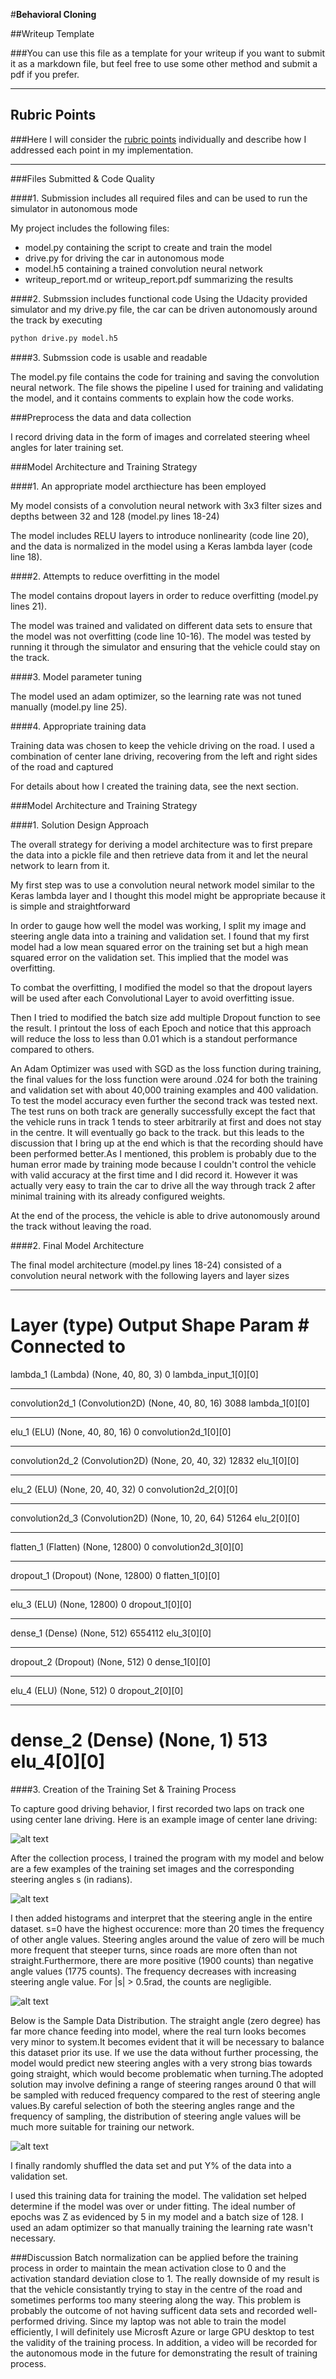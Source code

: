 #**Behavioral Cloning**

##Writeup Template

###You can use this file as a template for your writeup if you want to submit it as a markdown file, but feel free to use some other method and submit a pdf if you prefer.

---


[//]: # (Image References)

[image1]: ./images/steering_angle.png "Streering angle"
[image2]: ./images/training_set.png "training"
[image3]: ./images/recovery_image.gif "Recovery"
[image4]: ./images/histogram.png "Histogram Image"



## Rubric Points
###Here I will consider the [rubric points](https://review.udacity.com/#!/rubrics/432/view) individually and describe how I addressed each point in my implementation.  

---
###Files Submitted & Code Quality

####1. Submission includes all required files and can be used to run the simulator in autonomous mode

My project includes the following files:
* model.py containing the script to create and train the model
* drive.py for driving the car in autonomous mode
* model.h5 containing a trained convolution neural network
* writeup_report.md or writeup_report.pdf summarizing the results

####2. Submssion includes functional code
Using the Udacity provided simulator and my drive.py file, the car can be driven autonomously around the track by executing
```sh
python drive.py model.h5
```

####3. Submssion code is usable and readable

The model.py file contains the code for training and saving the convolution neural network. The file shows the pipeline I used for training and validating the model, and it contains comments to explain how the code works.

###Preprocess the data and data collection

I record driving data in the form of images and correlated steering wheel angles
for later training set.

###Model Architecture and Training Strategy

####1. An appropriate model arcthiecture has been employed

My model consists of a convolution neural network with 3x3 filter sizes and depths between 32 and 128 (model.py lines 18-24)

The model includes RELU layers to introduce nonlinearity (code line 20), and the data is normalized in the model using a Keras lambda layer (code line 18).

####2. Attempts to reduce overfitting in the model

The model contains dropout layers in order to reduce overfitting (model.py lines 21).

The model was trained and validated on different data sets to ensure that the model was not overfitting (code line 10-16). The model was tested by running it through the simulator and ensuring that the vehicle could stay on the track.

####3. Model parameter tuning

The model used an adam optimizer, so the learning rate was not tuned manually (model.py line 25).

####4. Appropriate training data

Training data was chosen to keep the vehicle driving on the road. I used a combination of center lane driving, recovering from the left and right sides of the road and captured

For details about how I created the training data, see the next section.

###Model Architecture and Training Strategy

####1. Solution Design Approach

The overall strategy for deriving a model architecture was to first prepare the data into a pickle file and then retrieve data from it and let the neural network to learn from it.

My first step was to use a convolution neural network model similar to the Keras lambda layer and I thought this model might be appropriate because it is simple and straightforward

In order to gauge how well the model was working, I split my image and steering angle data into a training and validation set. I found that my first model had a low mean squared error on the training set but a high mean squared error on the validation set. This implied that the model was overfitting.

To combat the overfitting, I modified the model so that the dropout layers will be used after each Convolutional Layer to avoid overfitting issue.

Then I tried to modified the batch size add multiple Dropout function to see the result. I printout the loss of each Epoch and notice that this approach will reduce the loss to less than 0.01 which is a standout performance compared to others.

An Adam Optimizer was used with SGD as the loss function during training, the final values for the loss function were around .024 for both the training and validation set with about 40,000 training examples and 400 validation. To test the model accuracy even further the second track was tested next. The test runs on both track are generally successfully except the fact that the vehicle runs in track 1 tends to steer arbitrarily at first and does not stay in the centre. It will eventually go back to the track. but this leads to the discussion that I bring up at the end which is that the recording should have been performed better.As I mentioned,  this problem is probably due to the human error made by training mode because I couldn't control the vehicle with valid accuracy at the first time and I did record it. However it was actually very easy to train the car to drive all the way through track 2 after minimal training with its already configured weights.

At the end of the process, the vehicle is able to drive autonomously around the track without leaving the road.

####2. Final Model Architecture

The final model architecture (model.py lines 18-24) consisted of a convolution neural network with the following layers and layer sizes

____________________
Layer (type)                     Output Shape          Param #     Connected to                     
=========================================================================================
lambda_1 (Lambda)                (None, 40, 80, 3)     0   lambda_input_1[0][0]             
____________________________________________________________________________________________________
convolution2d_1 (Convolution2D)  (None, 40, 80, 16)    3088        lambda_1[0][0]                   
____________________________________________________________________________________________________
elu_1 (ELU)                      (None, 40, 80, 16)    0           convolution2d_1[0][0]            
____________________________________________________________________________________________________
convolution2d_2 (Convolution2D)  (None, 20, 40, 32)    12832       elu_1[0][0]                      
____________________________________________________________________________________________________
elu_2 (ELU)                      (None, 20, 40, 32)    0           convolution2d_2[0][0]            
____________________________________________________________________________________________________
convolution2d_3 (Convolution2D)  (None, 10, 20, 64)    51264       elu_2[0][0]                      
____________________________________________________________________________________________________
flatten_1 (Flatten)              (None, 12800)         0           convolution2d_3[0][0]            
____________________________________________________________________________________________________
dropout_1 (Dropout)              (None, 12800)         0           flatten_1[0][0]                  
____________________________________________________________________________________________________
elu_3 (ELU)                      (None, 12800)         0           dropout_1[0][0]                  
____________________________________________________________________________________________________
dense_1 (Dense)                  (None, 512)           6554112     elu_3[0][0]                      
____________________________________________________________________________________________________
dropout_2 (Dropout)              (None, 512)           0           dense_1[0][0]                    
____________________________________________________________________________________________________
elu_4 (ELU)                      (None, 512)           0           dropout_2[0][0]                  
____________________________________________________________________________________________________
dense_2 (Dense)                  (None, 1)             513         elu_4[0][0]                      
================================================================================

####3. Creation of the Training Set & Training Process

To capture good driving behavior, I first recorded two laps on track one using center lane driving. Here is an example image of center lane driving:


![alt text][image3]


After the collection process, I trained the program with my model and below are a few examples of the training set images and the corresponding steering angles s (in radians).

![alt text][image2]

I then added histograms and interpret that the steering angle in the entire dataset. s=0 have the highest occurence: more than 20 times the frequency of other angle values. Steering angles around the value of zero will be much more frequent that steeper turns, since roads are more often than not straight.Furthermore, there are more positive (1900 counts) than negative angle values (1775 counts). The frequency decreases with increasing steering angle value. For |s| > 0.5rad, the counts are negligible.


![alt text][image1]

Below is the Sample Data Distribution. The straight angle (zero degree) has far more chance feeding into model, where the real turn looks becomes very minor to system.It becomes evident that it will be necessary to balance this dataset prior its use. If we use the data without further processing, the model would predict new steering angles with a very strong bias towards going straight, which would become problematic when turning.The adopted solution may involve defining a range of steering ranges around 0 that will be sampled with reduced frequency compared to the rest of steering angle values.By careful selection of both the steering angles range and the frequency of sampling, the distribution of steering angle values will be much more suitable for training our network.

![alt text][image4]

I finally randomly shuffled the data set and put Y% of the data into a validation set.

I used this training data for training the model. The validation set helped determine if the model was over or under fitting. The ideal number of epochs was Z as evidenced by 5 in my model and a batch size of 128. I used an adam optimizer so that manually training the learning rate wasn't necessary.


###Discussion
 Batch normalization can be applied before the training process in order to maintain the mean activation
close to 0 and the activation standard deviation close to 1. The really downside of my result is that the vehicle consistantly trying to stay in the centre of the road and sometimes performs too many steering along the way. This problem is probably the outcome of not having sufficent data sets and recorded well-performed driving. Since my laptop was not able to train the model efficiently, I will definitely use Microsft Azure or large GPU desktop to test the validity of the training process. In addition, a video will be recorded for the autonomous mode in the future for demonstrating the result of training process.